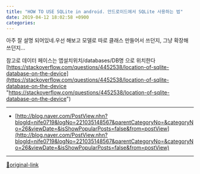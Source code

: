 ```yaml
---
title: "HOW TO USE SQLite in android. 안드로이드에서 SQLite 사용하는 법"
date: 2019-04-12 18:02:58 +0900
categories: 
---
```

  

아주 잘 설명 되어있네.우선 해보고 모델로 따로 클래스 만들어서 쓰던지, 그냥 확장해 쓰던지...
  

참고로 데이터 페이스는
앱설치위치/databases/DB명
으로 위치한다
[https://stackoverflow.com/questions/4452538/location-of-sqlite-database-on-the-device](https://stackoverflow.com/questions/4452538/location-of-sqlite-database-on-the-device "https://stackoverflow.com/questions/4452538/location-of-sqlite-database-on-the-device")





***
+ [http://blog.naver.com/PostView.nhn?blogId=nife0719&logNo=221035148567&parentCategoryNo=&categoryNo=26&viewDate=&isShowPopularPosts=false&from=postView](http://blog.naver.com/PostView.nhn?blogId=nife0719&logNo=221035148567&parentCategoryNo=&categoryNo=26&viewDate=&isShowPopularPosts=false&from=postView)


***
[🔗original-link](http://www.mins01.com/mh/tech/read/1271)